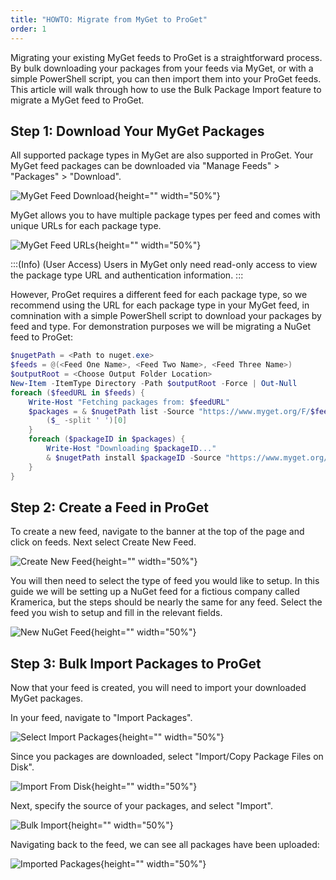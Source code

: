 ```yaml
---
title: "HOWTO: Migrate from MyGet to ProGet"
order: 1
---
```


Migrating your existing MyGet feeds to ProGet is a straightforward process. By bulk downloading your packages from your feeds via MyGet, or with a simple PowerShell script, you can then import them into your ProGet feeds. This article will walk through how to use the Bulk Package Import feature to migrate a MyGet feed to ProGet. 

## Step 1: Download Your MyGet Packages

All supported package types in MyGet are also supported in ProGet. Your MyGet feed packages can be downloaded via "Manage Feeds" > "Packages" > "Download".

![MyGet Feed Download](/resources/docs/myget-migration-download.png){height="" width="50%"}

MyGet allows you to have multiple package types per feed and comes with unique URLs for each package type.

![MyGet Feed URLs](/resources/docs/myget-migration-url.png){height="" width="50%"}

:::(Info) (User Access)
Users in MyGet only need read-only access to view the package type URL and authentication information.
:::

However, ProGet requires a different feed for each package type, so we recommend using the URL for each package type in your MyGet feed, in comnination with a simple PowerShell script to download your packages by feed and type. For demonstration purposes we will be migrating a NuGet feed to ProGet:

```powershell
$nugetPath = <Path to nuget.exe>
$feeds = @(<Feed One Name>, <Feed Two Name>, <Feed Three Name>)
$outputRoot = <Choose Output Folder Location>
New-Item -ItemType Directory -Path $outputRoot -Force | Out-Null
foreach ($feedURL in $feeds) {
    Write-Host "Fetching packages from: $feedURL"
    $packages = & $nugetPath list -Source "https://www.myget.org/F/$feedURL/api/v2" -NonInteractive | ForEach-Object {
        ($_ -split ' ')[0]
    }
    foreach ($packageID in $packages) {
        Write-Host "Downloading $packageID..."
        & $nugetPath install $packageID -Source "https://www.myget.org/F/$feedURL/api/v2" -OutputDirectory "outputRoot\$feedURL\$packageID" -NonInteractive -DependencyVersion Ignore -Prerelease
    }
}
```

## Step 2: Create a Feed in ProGet

To create a new feed, navigate to the banner at the top of the page and click on feeds. Next select Create New Feed.

![Create New Feed](/resources/docs/proget-feeds-createnewfeed.png){height="" width="50%"}
    
You will then need to select the type of feed you would like to setup. In this guide we will be setting up a NuGet feed for a fictious company called Kramerica, but the steps should be nearly the same for any feed. Select the feed you wish to setup and fill in the relevant fields.

![New NuGet Feed](/resources/docs/proget-nuget-newfeed.png){height="" width="50%"}

## Step 3: Bulk Import Packages to ProGet

Now that your feed is created, you will need to import your downloaded MyGet packages.

In your feed, navigate to "Import Packages".

![Select Import Packages](proget-nuget-importpackagesselect.png){height="" width="50%"}

Since you packages are downloaded, select "Import/Copy Package Files on Disk".

![Import From Disk](proget-feeds-importpackagesfromdisk.png){height="" width="50%"}

Next, specify the source of your packages, and select "Import".

![Bulk Import](proget-nuget-bulkpackageimport.png){height="" width="50%"}

Navigating back to the feed, we can see all packages have been uploaded:

![Imported Packages](proget-nuget-bulkimportedfeed.png){height="" width="50%"}
